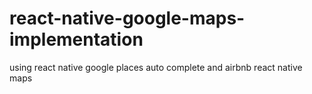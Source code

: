 # react-native-google-maps-implementation
using react native google places auto complete and airbnb react native maps
